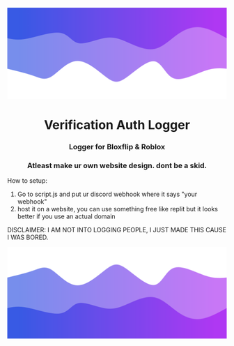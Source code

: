 ![Header](./header.png)

<h1 align="center">Verification Auth Logger</h1>
<h3 align="center">Logger for Bloxflip & Roblox</h3>


<h3 align="center">Atleast make ur own website design. dont be a skid.</h3>

How to setup:
1. Go to script.js and put ur discord webhook where it says "your webhook"
2. host it on a website, you can use something free like replit but it looks better if you use an actual domain

DISCLAIMER: I AM NOT INTO LOGGING PEOPLE, I JUST MADE THIS CAUSE I WAS BORED.

![Footer](./footer.png)
